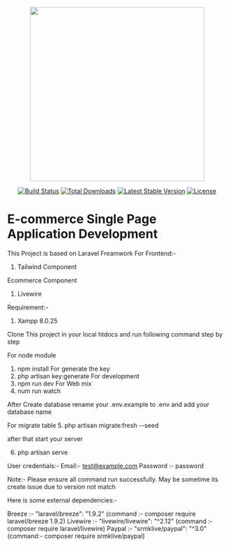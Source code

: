 <p align="center"><a href="https://laravel.com" target="_blank"><img src="https://raw.githubusercontent.com/laravel/art/master/logo-lockup/5%20SVG/2%20CMYK/1%20Full%20Color/laravel-logolockup-cmyk-red.svg" width="400"></a></p>

<p align="center">
<a href="https://travis-ci.org/laravel/framework"><img src="https://travis-ci.org/laravel/framework.svg" alt="Build Status"></a>
<a href="https://packagist.org/packages/laravel/framework"><img src="https://img.shields.io/packagist/dt/laravel/framework" alt="Total Downloads"></a>
<a href="https://packagist.org/packages/laravel/framework"><img src="https://img.shields.io/packagist/v/laravel/framework" alt="Latest Stable Version"></a>
<a href="https://packagist.org/packages/laravel/framework"><img src="https://img.shields.io/packagist/l/laravel/framework" alt="License"></a>
</p>

# E-commerce Single Page Application Development

This Project is based on Laravel Freamwork
For Frontend:-
1. Tailwind Component
   
Ecommerce Component
1. Livewire

Requirement:-
1. Xampp 8.0.25

Clone This project in your local htdocs and run following command step by step

For node module
1. npm install
For generate the key
2. php artisan key:generate
For development 
3. npm run dev
For Web mix
4. num run watch

After Create database rename your .env.example to .env and add your database name

For migrate table 
5. php artisan migrate:fresh --seed

after that start your server

6. php artisan serve




User credentials:-
Email:- test@example.com
Password :- password


Note:- Please ensure all command run successfully. May be sometime its create issue due to version not match

Here is some external dependencies:-

Breeze :- "laravel/breeze": "1.9.2"  (command :- composer require laravel/breeze 1.9.2) 
Livewire :- "livewire/livewire": "^2.12" (command :- composer require laravel/livewire) 
Paypal :- "srmklive/paypal": "^3.0" (command:- composer require srmklive/paypal)



